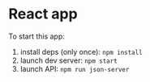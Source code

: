 # React app

To start this app:

1. install deps (only once): `npm install`
2. launch dev server: `npm start`
3. launch API: `npm run json-server`
